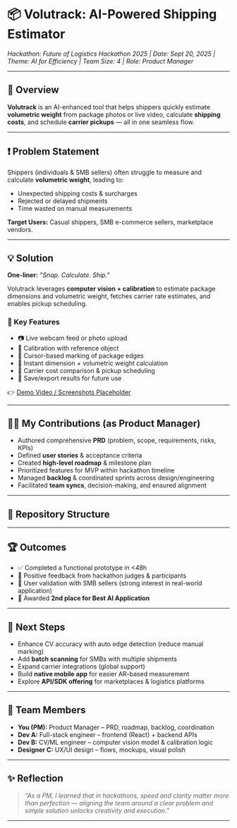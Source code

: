 # 📦 Volutrack: AI-Powered Shipping Estimator  
*Hackathon: Future of Logistics Hackathon 2025 | Date: Sept 20, 2025 | Theme: AI for Efficiency | Team Size: 4 | Role: Product Manager*

---

## 🚀 Overview
**Volutrack** is an AI-enhanced tool that helps shippers quickly estimate **volumetric weight** from package photos or live video, calculate **shipping costs**, and schedule **carrier pickups** — all in one seamless flow.

---

## ❗ Problem Statement
Shippers (individuals & SMB sellers) often struggle to measure and calculate **volumetric weight**, leading to:  
- Unexpected shipping costs & surcharges  
- Rejected or delayed shipments  
- Time wasted on manual measurements  

**Target Users:** Casual shippers, SMB e-commerce sellers, marketplace vendors.  

---

## 💡 Solution
**One-liner:** *"Snap. Calculate. Ship."*  

Volutrack leverages **computer vision + calibration** to estimate package dimensions and volumetric weight, fetches carrier rate estimates, and enables pickup scheduling.

### 🔑 Key Features
- 📷 Live webcam feed or photo upload  
- 📏 Calibration with reference object  
- 🎯 Cursor-based marking of package edges  
- 📐 Instant dimension + volumetric weight calculation  
- 🚚 Carrier cost comparison & pickup scheduling  
- 💾 Save/export results for future use  

👉 [Demo Video / Screenshots Placeholder](#)  

---

## 👩‍💼 My Contributions (as Product Manager)
- Authored comprehensive **PRD** (problem, scope, requirements, risks, KPIs)  
- Defined **user stories** & acceptance criteria  
- Created **high-level roadmap** & milestone plan  
- Prioritized features for MVP within hackathon timeline  
- Managed **backlog** & coordinated sprints across design/engineering  
- Facilitated **team syncs**, decision-making, and ensured alignment  

---

## 📂 Repository Structure


---

## 🏆 Outcomes
- ✅ Completed a functional prototype in <48h  
- 🌟 Positive feedback from hackathon judges & participants  
- 👥 User validation with SMB sellers (strong interest in real-world application)  
- 🥈 Awarded **2nd place for Best AI Application**  

---

## 🔮 Next Steps
- Enhance CV accuracy with auto edge detection (reduce manual marking)  
- Add **batch scanning** for SMBs with multiple shipments  
- Expand carrier integrations (global support)  
- Build **native mobile app** for easier AR-based measurement  
- Explore **API/SDK offering** for marketplaces & logistics platforms  

---

## 👥 Team Members
- **You (PM):** Product Manager – PRD, roadmap, backlog, coordination  
- **Dev A:** Full-stack engineer – frontend (React) + backend APIs  
- **Dev B:** CV/ML engineer – computer vision model & calibration logic  
- **Designer C:** UX/UI design – flows, mockups, visual polish  

---

## ✨ Reflection
> *“As a PM, I learned that in hackathons, speed and clarity matter more than perfection — aligning the team around a clear problem and simple solution unlocks creativity and execution.”*

---

